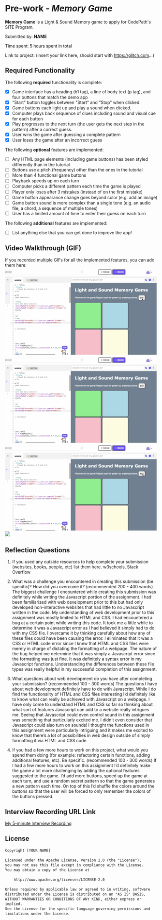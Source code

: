 # Pre-work - *Memory Game*

**Memory Game** is a Light & Sound Memory game to apply for CodePath's SITE Program. 

Submitted by: **NAME**

Time spent: 5 hours spent in total

Link to project: (insert your link here, should start with https://glitch.com...)

## Required Functionality

The following **required** functionality is complete:

* [x] Game interface has a heading (h1 tag), a line of body text (p tag), and four buttons that match the demo app
* [x] "Start" button toggles between "Start" and "Stop" when clicked. 
* [x] Game buttons each light up and play a sound when clicked. 
* [x] Computer plays back sequence of clues including sound and visual cue for each button
* [x] Play progresses to the next turn (the user gets the next step in the pattern) after a correct guess. 
* [x] User wins the game after guessing a complete pattern
* [x] User loses the game after an incorrect guess

The following **optional** features are implemented:

* [ ] Any HTML page elements (including game buttons) has been styled differently than in the tutorial
* [ ] Buttons use a pitch (frequency) other than the ones in the tutorial
* [ ] More than 4 functional game buttons
* [ ] Playback speeds up on each turn
* [ ] Computer picks a different pattern each time the game is played
* [ ] Player only loses after 3 mistakes (instead of on the first mistake)
* [ ] Game button appearance change goes beyond color (e.g. add an image)
* [ ] Game button sound is more complex than a single tone (e.g. an audio file, a chord, a sequence of multiple tones)
* [ ] User has a limited amount of time to enter their guess on each turn

The following **additional** features are implemented:

- [ ] List anything else that you can get done to improve the app!

## Video Walkthrough (GIF)

If you recorded multiple GIFs for all the implemented features, you can add them here:
![x](https://github.com/tatiana-villa/Simple-Memory-Game/blob/main/Light%20%26%20Sound%20Memory%20Game%20GIf_Lose.gif)
![x](https://github.com/tatiana-villa/Simple-Memory-Game/blob/main/Light%20%26%20Sound%20Memory%20Game%20GIf_Winning.gif)
![x](https://github.com/tatiana-villa/Simple-Memory-Game/blob/main/Light%20%26%20Sound%20Memory%20Game%20GIf_stopStart.gif)
![](gif4-link-here)

## Reflection Questions
1. If you used any outside resources to help complete your submission (websites, books, people, etc) list them here. 
w3schools, Stack Overflow

2. What was a challenge you encountered in creating this submission (be specific)? How did you overcome it? (recommended 200 - 400 words) 
The biggest challenge I encountered while creating this submission was definitely while writing the Javascript portion of the assignment. I had been familiarized with web development prior to this but had only developed non-interactive websites that had little to no Javascript written in the code. My understanding of web development prior to this assignment was mostly limited to HTML and CSS. I had encountered a bug at a certain point while writing this code. It took me a little while to determine it was a Javascript error as I had believed it simply had to do with my CSS file. I overcame it by thinking carefully about how any of these files could have been causing the error. I eliminated that it was a CSS or HTML code error since I knew that HTML and CSS files were merely in charge of dictating the formatting of a webpage. The nature of the bug helped me determine that it was simply a Javascript error since the formatting was just fine. It was definitely a syntax error in my Javascript functions. Understanding the differences between these file types was really helpful in my successful completion of this assignment.


3. What questions about web development do you have after completing your submission? (recommended 100 - 300 words) 
The questions I have about web development definitely have to do with Javascript. While I do find the functionality of HTML and CSS files interesting I’d definitely like to know what can really be achieved with Javascript on a webpage. I have only come to understand HTML and CSS so far so thinking about what sort of features Javascript can add to a website really intrigues me. Seeing that Javascript could even control sound in this assignment was something that particularly excited me. I didn’t even consider that Javascript could also turn on sounds! I thought the functions used in this assignment were particularly intriguing and it makes me excited to know that there’s a lot of possibilities in web design outside of simply formatting it via HTML and CSS code.


4. If you had a few more hours to work on this project, what would you spend them doing (for example: refactoring certain functions, adding additional features, etc). Be specific. (recommended 100 - 300 words) 
If I had a few more hours to work on this assignment I’d definitely make the game a lot more challenging by adding the optional features suggested to the game. I’d add more buttons, speed up the game at each turn, and use a random secret pattern so that the game generates a new pattern each time. On top of this I’d shuffle the colors around the buttons so that the user will be forced to only remember the colors of the buttons pressed.



## Interview Recording URL Link

[My 5-minute Interview Recording](your-link-here)


## License

    Copyright [YOUR NAME]

    Licensed under the Apache License, Version 2.0 (the "License");
    you may not use this file except in compliance with the License.
    You may obtain a copy of the License at

        http://www.apache.org/licenses/LICENSE-2.0

    Unless required by applicable law or agreed to in writing, software
    distributed under the License is distributed on an "AS IS" BASIS,
    WITHOUT WARRANTIES OR CONDITIONS OF ANY KIND, either express or implied.
    See the License for the specific language governing permissions and
    limitations under the License.
